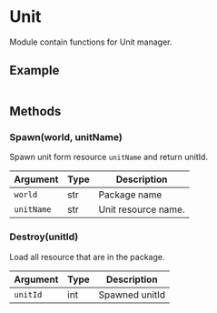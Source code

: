 # Unit

Module contain functions for Unit manager.

## Example

```lua
```

## Methods

### Spawn(world, unitName)

Spawn unit form resource `unitName` and return unitId.

Argument      | Type | Description
--------------|------|---------------------
`world`       | str  | Package name
`unitName`    | str  | Unit resource name.


### Destroy(unitId)

Load all resource that are in the package.

Argument      | Type | Description
--------------|------|----------------
`unitId`      | int  | Spawned unitId

